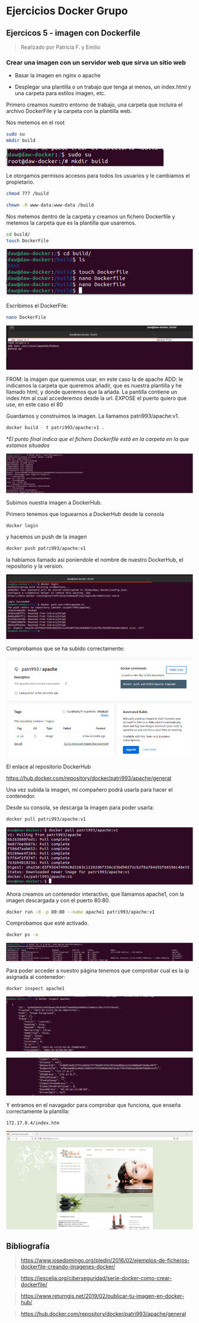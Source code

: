 # Ejercicios Docker Grupo

## Ejercicos 5 - imagen con Dockerfile

> Realizado por Patricia F. y Emilio

### Crear una imagen con un servidor web que sirva un sitio web

- Basar la imagen en nginx o apache

- Desplegar una plantilla o un trabajo que tenga al menos, un index.html y una carpeta para estilos imagen, etc.

Primero creamos nuestro entorno de trabajo, una carpeta que incluira el archivo DockerFile y la carpeta con la plantilla web.

Nos metemos en el root

```bash 
sudo su
mkdir build
```

![](assets/crearcarpeta.png)

Le otorgamos permisos accesos para todos los usuarios y le cambiamos el propietario.

```bash 
chmod 777 /build
``` 

```bash
chown -R www-data:www-data /build
```

Nos metemos dentro de la carpeta y creamos un fichero Dockerfile y metemos la carpeta que es la plantilla que usaremos.

```bash
cd build/
touch DockerFile
``` 

![](assets/creardockerfile.png)

Escribimos el DockerFile:

```bash
nano DockerFile
```

![](assets/dockerfile.png)

FROM: la imagen que queremos usar, en este caso la de apache 
ADD: le indicamos la carpeta que queremos añadir, que es nuestra plantilla y he llamado html, y donde queremos que la añada. La pantilla contiene un index.htm al cual accederemos desde la url.
EXPOSE el puerto quiero que use, en este caso el 80

Guardamos y construimos la imagen. La llamamos patri993/apache:v1.

```bash
docker build - t patri993/apache:v1 .
```
**El punto final indica que el fichero Dockerfile está en la carpeta en la que estamos situados*

![](assets/crearimagen.png)

Subimos nuestra imagen a DockerHub.

Primero tenemos que loguearnos a DockerHub desde la consola

```bash 
docker login
```
y hacemos un push de la imagen

```bash
docker push patri993/apache:v1
```

la habiamos llamado así poniendole el nombre de nuestro DockerHub, el repositorio y la version.

![](assets/subirimagen.png)

Comprobamos que se ha subido correctamente:

![](assets/dockerhub.png)

El enlace al repositorio DockerHub

https://hub.docker.com/repository/docker/patri993/apache/general

Una vez subida la imagen, mi compañero podrá usarla para hacer el contenedor.

Desde su consola, se descarga la imagen para poder usarla: 

```bash
docker pull patri993/apache:v1
```

![](assets/descargarimagen.PNG)

Ahora creamos un contenedor interactivo, que llamamos apache1, con la imagen descargada y con el puerto 80:80. 

```bash
docker run -d -p 80:80 --name apache1 patri993/apache:v1
```

Comprobamos que esté activado.

```bash
docker ps -a
```

![](assets/crearcontenedor.png)

Para poder acceder a nuestro página tenemos que comprobar cual es la ip asignada al contenedor:

```bash
docker inspect apache1
```
![](assets/inspectcont.png)

![](assets/ipcont.png)

Y entramos en el navagador para comprobar que funciona, que enseña correctamente la plantilla:

```bash
172.17.0.4/index.htm
```
![](assets/web.png)


## Bibliografía

> https://www.josedomingo.org/pledin/2016/02/ejemplos-de-ficheros-dockerfile-creando-imagenes-docker/

> https://iescelia.org/ciberseguridad/serie-docker-como-crear-dockerfile/

> https://www.returngis.net/2019/02/publicar-tu-imagen-en-docker-hub/

> https://hub.docker.com/repository/docker/patri993/apache/general

